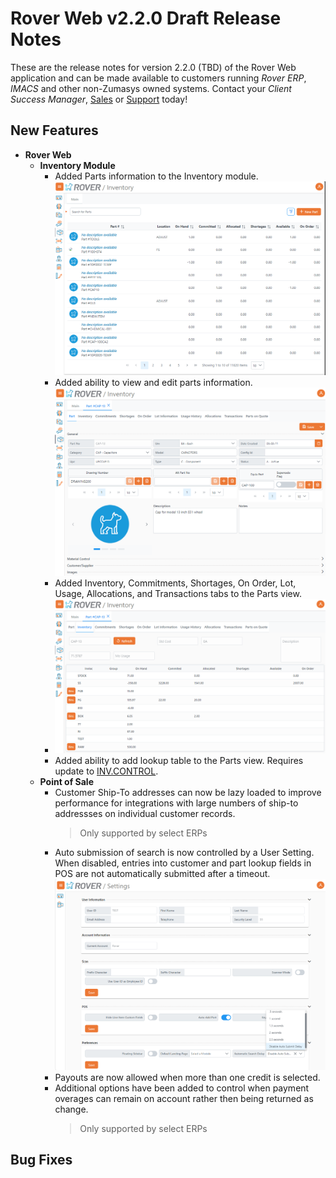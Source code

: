 # Rover Web v2.2.0 Draft Release Notes

<badge text= "Version 2.2.0 Draft" vertical="middle" />

<PageHeader />

These are the release notes for version 2.2.0 (TBD) of the Rover Web application and can be made available to customers running _Rover ERP_, _IMACS_ and other non-Zumasys owned systems. Contact your _Client Success Manager_, [Sales](mailto:sales@zumasys.com?subject=Rover%20Web%20v2.2.0) or [Support](mailto:help@zumasys.com?subject=Rover%20Web%20v2.3.0) today!

## New Features

- **Rover Web**
  - **Inventory Module**
    - Added Parts information to the Inventory module.
      ![Parts Table](./inventory-parts.png)
    - Added ability to view and edit parts information.
      ![Part View](./inventory-parts-2.png)
    - Added Inventory, Commitments, Shortages, On Order, Lot, Usage, Allocations, and Transactions tabs to the Parts view.
    - ![Part Inventory](./inventory-parts-3.png)
    - Added ability to add lookup table to the Parts view. Requires update to [INV.CONTROL](../../../../rover/AP-OVERVIEW/AP-ENTRY/AP-E/AP-E-2/INV-CONTROL/INV-CONTROL-2/README.md).
  - **Point of Sale**
    - Customer Ship-To addresses can now be lazy loaded to improve performance for integrations with large numbers of ship-to addressses on individual customer records.
      > Only supported by select ERPs
    - Auto submission of search is now controlled by a User Setting. When disabled, entries into customer and part lookup fields in POS are not automatically submitted after a timeout.
      ![Auto Search User Setting](./auto-search-user-setting.png)
    - Payouts are now allowed when more than one credit is selected.
    - Additional options have been added to control when payment overages can remain on account rather then being returned as change.
      > Only supported by select ERPs

## Bug Fixes
